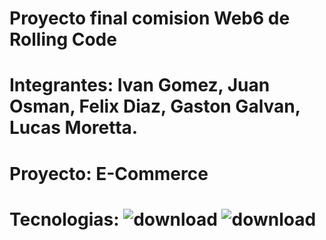 # Proyecto final comision Web6 de Rolling Code

# Integrantes: Ivan Gomez, Juan Osman, Felix Diaz, Gaston Galvan, Lucas Moretta.

# Proyecto: E-Commerce

# Tecnologias: ![download](https://github.com/user-attachments/assets/bfd08012-27f9-4117-99f2-89dd58bcf59a) ![download](https://github.com/user-attachments/assets/c5d539fc-dc69-4321-b4c4-291a90c7c811)

